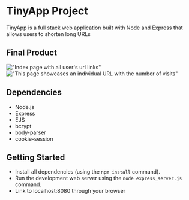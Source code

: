 # TinyApp Project

TinyApp is a full stack web application built with Node and Express that allows users to shorten long URLs

## Final Product

!["Index page with all user's url links"](git@github.com:Renkinjutsu/tinyapp/master/docs/index-page.png)
!["This page showcases an individual URL with the number of visits"](git@github.com:Renkinjutsu/tinyapp/docs/master/show-page.png)

## Dependencies

- Node.js
- Express
- EJS
- bcrypt
- body-parser
- cookie-session

## Getting Started

- Install all dependencies (using the `npm install` command).
- Run the development web server using the `node express_server.js` command.
- Link to localhost:8080 through your browser
